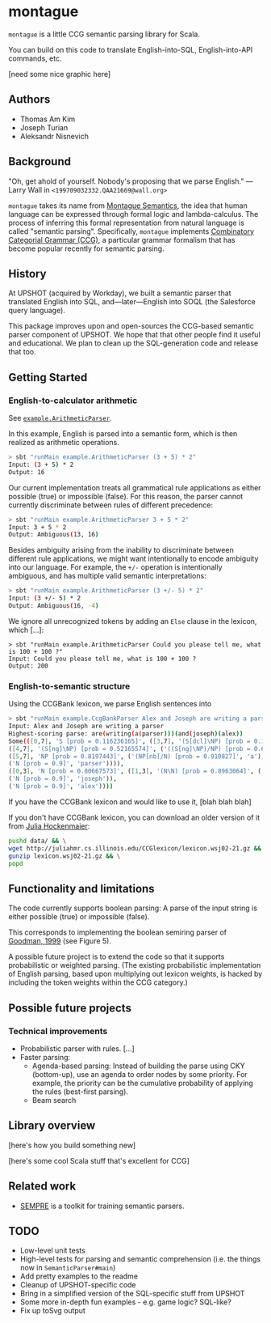 montague
========

`montague` is a little CCG semantic parsing library for Scala.

You can build on this code to translate English-into-SQL,
English-into-API commands, etc.

[need some nice graphic here]

Authors
-------

* Thomas Am Kim
* Joseph Turian
* Aleksandr Nisnevich

Background
----------

"Oh, get ahold of yourself. Nobody's proposing that we parse English."
— Larry Wall in `<199709032332.QAA21669@wall.org>`

`montague` takes its name from [Montague
Semantics](https://en.wikipedia.org/wiki/Montague_grammar), the
idea that human language can be expressed through formal logic and
lambda-calculus. The process of inferring this formal representation
from natural language is called "semantic parsing". Specifically,
`montague` implements [Combinatory Categorial Grammar
(CCG)](https://en.wikipedia.org/wiki/Combinatory_categorial_grammar), a
particular grammar formalism that has become popular recently for
semantic parsing.

History
-------

At UPSHOT (acquired by Workday), we built a semantic parser that
translated English into SQL, and—later—English into SOQL (the
Salesforce query language).

This package improves upon and open-sources the CCG-based semantic
parser component of UPSHOT. We hope that that other people find it
useful and educational. We plan to clean up the SQL-generation code
and release that too.

Getting Started
---------------

### English-to-calculator arithmetic

See [`example.ArithmeticParser`](https://ghe.megaleo.com/upshot/montague/blob/master/src/main/scala/example/ArithmeticParser.scala).

In this example, English is parsed into a semantic form, which is
then realized as arithmetic operations.

```sh
> sbt "runMain example.ArithmeticParser (3 + 5) * 2"
Input: (3 + 5) * 2
Output: 16
```

Our current implementation treats all grammatical rule applications
as either possible (true) or impossible (false).  For this reason,
the parser cannot currently discriminate between rules of different
precedence:

```sh
> sbt "runMain example.ArithmeticParser 3 + 5 * 2"
Input: 3 + 5 * 2
Output: Ambiguous(13, 16)
```

Besides ambiguity arising from the inability to discriminate between
different rule applications, we might want intentionally to encode
ambiguity into our language. For example, the `+/-` operation is
intentionally ambiguous, and has multiple valid semantic
interpretations:

```sh
> sbt "runMain example.ArithmeticParser (3 +/- 5) * 2"
Input: (3 +/- 5) * 2
Output: Ambiguous(16, -4)
```

We ignore all unrecognized tokens by adding an `Else` clause in the
lexicon, which [...]:

```
> sbt "runMain example.ArithmeticParser Could you please tell me, what is 100 + 100 ?"
Input: Could you please tell me, what is 100 + 100 ?
Output: 200
```

### English-to-semantic structure

Using the CCGBank lexicon, we parse English sentences into

```sh
> sbt "runMain example.CcgBankParser Alex and Joseph are writing a parser"
Input: Alex and Joseph are writing a parser
Highest-scoring parse: are(writing(a(parser)))(and(joseph)(alex))
Some(([0,7], 'S [prob = 0.116236165]', ([3,7], '(S[dcl]\NP) [prob = 0.1440928]', ('((S[dcl]\NP)/(S[ng]\NP)) [prob = 0.276222]', 'are'),
([4,7], '(S[ng]\NP) [prob = 0.52165574]', ('((S[ng]\NP)/NP) [prob = 0.636364]', 'writing'),
([5,7], 'NP [prob = 0.8197443]', ('(NP[nb]/N) [prob = 0.910827]', 'a'),
('N [prob = 0.9]', 'parser')))),
([0,3], 'N [prob = 0.80667573]', ([1,3], '(N\N) [prob = 0.8963064]', ('((X\X)/X) [prob = 0.995896]', 'and'),
('N [prob = 0.9]', 'joseph')),
('N [prob = 0.9]', 'alex'))))
```

If you have the CCGBank lexicon and would like to use it, [blah
blah blah]

If you don't have CCGBank lexicon, you can download an older version
of it from [Julia
Hockenmaier](http://juliahmr.cs.illinois.edu/CCGlexicon/):

```sh
pushd data/ && \
wget http://juliahmr.cs.illinois.edu/CCGlexicon/lexicon.wsj02-21.gz && \
gunzip lexicon.wsj02-21.gz && \
popd
```

Functionality and limitations
-----------------------------

The code currently supports boolean parsing: A parse of the input
string is either possible (true) or impossible (false).

This corresponds to implementing the boolean semiring parser of
[Goodman, 1999](http://www.aclweb.org/anthology/J99-4004) (see
Figure 5).

A possible future project is to extend the code so that it supports
probabilistic or weighted parsing. (The existing probabilistic
implementation of English parsing, based upon multiplying out lexicon
weights, is hacked by including the token weights within the CCG
category.)

Possible future projects
------------------------

### Technical improvements

* Probabilistic parser with rules. [...]
* Faster parsing:
	* Agenda-based parsing: Instead of building the parse using
	CKY (bottom-up), use an agenda to order nodes by some
	priority. For example, the priority can be the cumulative
	probability of applying the rules (best-first parsing).
	* Beam search

Library overview
----------------

[here's how you build something new]

[here's some cool Scala stuff that's excellent for CCG]

Related work
------------

* [SEMPRE](http://www-nlp.stanford.edu/software/sempre/) is a toolkit
for training semantic parsers.

TODO
----

- Low-level unit tests
- High-level tests for parsing and semantic comprehension (i.e. the
things now in `SemanticParser#main`)
- Add pretty examples to the readme
- Cleanup of UPSHOT-specific code
- Bring in a simplified version of the SQL-specific stuff from UPSHOT
- Some more in-depth fun examples - e.g. game logic? SQL-like?
- Fix up toSvg output
